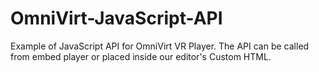 # OmniVirt-JavaScript-API
Example of JavaScript API for OmniVirt VR Player. The API can be called from embed player or placed inside our editor's Custom HTML.
